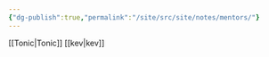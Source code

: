 ```yaml
---
{"dg-publish":true,"permalink":"/site/src/site/notes/mentors/"}
---
```




[[Tonic\|Tonic]]
[[kev\|kev]]
